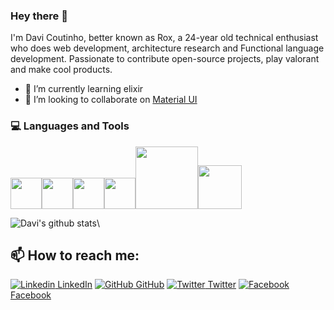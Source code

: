 ### Hey there 👋
I'm Davi Coutinho, better known as Rox, a 24-year old technical enthusiast who does web development, architecture research and Functional language development. Passionate to contribute open-source projects, play valorant and make cool products.<br>


- 🌱 I’m currently learning elixir
- 👯 I’m looking to collaborate on [Material UI](https://github.com/mui-org/material-ui)

<div>
  <h3> 💻 Languages and Tools </h3>
  <p>
   <img src="https://media3.giphy.com/media/ln7z2eWriiQAllfVcn/200w.webp" width="50"><img src="https://i.giphy.com/media/eNAsjO55tPbgaor7ma/200w.webp" width="50"><img src="https://i.giphy.com/media/IdyAQJVN2kVPNUrojM/200.webp" width="50"><img src="https://media3.giphy.com/media/kdFc8fubgS31b8DsVu/giphy.webp" width="50"><img src="https://media.giphy.com/media/kH1DBkPNyZPOk0BxrM/giphy.gif" width="100"><img src="https://media.giphy.com/media/SsCYf6DRFJrOpP0IoM/giphy.gif" width="70">
  <p>
</div> 

![Davi's github stats](https://github-readme-stats.vercel.app/api?username=roxdavirox&show_icons=true&theme=dark&include_all_commits=true)\

## 📫 How to reach me: 
[![Linkedin](https://i.stack.imgur.com/gVE0j.png) LinkedIn](https://www.linkedin.com/in/davi-coutinho) [![GitHub](https://i.stack.imgur.com/tskMh.png) GitHub](https://github.com/roxdavirox) [![Twitter](http://i.imgur.com/wWzX9uB.png) Twitter](https://twitter.com/roox_davi) [![Facebook](http://i.imgur.com/fep1WsG.png) Facebook](https://www.facebook.com/roox.davi)
